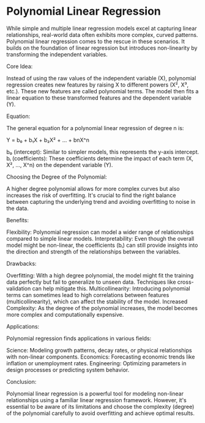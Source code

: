 # Polynomial Linear Regression

While simple and multiple linear regression models excel at capturing linear relationships, real-world data often exhibits more complex, curved patterns. Polynomial linear regression comes to the rescue in these scenarios. It builds on the foundation of linear regression but introduces non-linearity by transforming the independent variables.

Core Idea:

Instead of using the raw values of the independent variable (X), polynomial regression creates new features by raising X to different powers (X², X³, etc.). These new features are called polynomial terms.
The model then fits a linear equation to these transformed features and the dependent variable (Y).

Equation:

The general equation for a polynomial linear regression of degree n is:

Y = b₀ + b₁X + b₂X² + ... + bnX^n

b₀ (intercept): Similar to simpler models, this represents the y-axis intercept.
bᵢ (coefficients): These coefficients determine the impact of each term (X, X², ..., X^n) on the dependent variable (Y).

Choosing the Degree of the Polynomial:

A higher degree polynomial allows for more complex curves but also increases the risk of overfitting. 
It's crucial to find the right balance between capturing the underlying trend and avoiding overfitting to noise in the data. 

Benefits:

Flexibility: Polynomial regression can model a wider range of relationships compared to simple linear models.
Interpretability: Even though the overall model might be non-linear, the coefficients (bᵢ) can still provide insights into the direction and strength of the relationships between the variables.

Drawbacks:

Overfitting:  With a high degree polynomial, the model might fit the training data perfectly but fail to generalize to unseen data. Techniques like cross-validation can help mitigate this.
Multicollinearity: Introducing polynomial terms can sometimes lead to high correlations between features (multicollinearity), which can affect the stability of the model.
Increased Complexity: As the degree of the polynomial increases, the model becomes more complex and computationally expensive.

Applications:

Polynomial regression finds applications in various fields:

Science: Modeling growth patterns, decay rates, or physical relationships with non-linear components.
Economics:  Forecasting economic trends like inflation or unemployment rates.
Engineering:  Optimizing parameters in design processes or predicting system behavior.

Conclusion:

Polynomial linear regression is a powerful tool for modeling non-linear relationships using a familiar linear regression framework. However, it's essential to be aware of its limitations and choose the complexity (degree) of the polynomial carefully to avoid overfitting and achieve optimal results.
